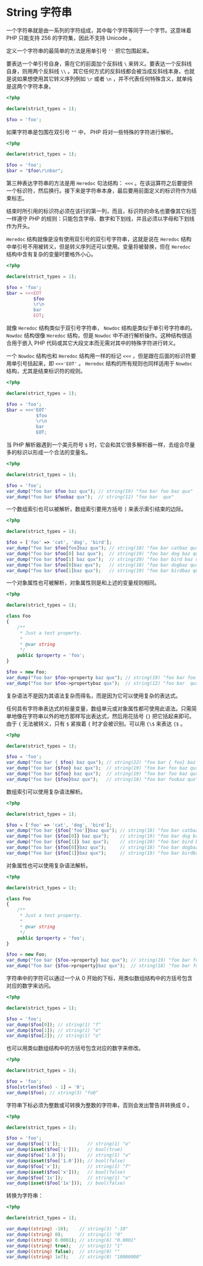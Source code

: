 # String 字符串

一个字符串就是由一系列的字符组成，其中每个字符等同于一个字节。这意味着 PHP 只能支持 256 的字符集，因此不支持 Unicode 。

定义一个字符串的最简单的方法是用单引号 `''` 把它包围起来。

要表达一个单引号自身，需在它的前面加个反斜线 `\` 来转义。要表达一个反斜线自身，则用两个反斜线 `\\` 。其它任何方式的反斜线都会被当成反斜线本身。也就是说如果想使用其它转义序列例如 `\r` 或者 `\n` ，并不代表任何特殊含义，就单纯是这两个字符本身。

```php
<?php

declare(strict_types = 1);

$foo = 'foo';

```

如果字符串是包围在双引号 `""` 中， PHP 将对一些特殊的字符进行解析。

```php
<?php

declare(strict_types = 1);

$foo = 'foo';
$bar = "$foo\r\nbar";

```

第三种表达字符串的方法是用 `Heredoc` 句法结构： `<<<` 。在该运算符之后要提供一个标识符，然后换行。接下来是字符串本身，最后要用前面定义的标识符作为结束标志。

结束时所引用的标识符必须在该行的第一列，而且，标识符的命名也要像其它标签一样遵守 PHP 的规则：只能包含字母、数字和下划线，并且必须以字母和下划线作为开头。

`Heredoc` 结构就像是没有使用双引号的双引号字符串，这就是说在 `Heredoc` 结构中单引号不用被转义，但是转义序列还可以使用。变量将被替换，但在 `Heredoc` 结构中含有复杂的变量时要格外小心。

```php
<?php

declare(strict_types = 1);

$foo = 'foo';
$bar = <<<EOT
          $foo
          \r\n
          bar
          EOT;

```

就像 `Heredoc` 结构类似于双引号字符串， `Nowdoc` 结构是类似于单引号字符串的。 `Nowdoc` 结构很像 `Heredoc` 结构，但是 `Nowdoc` 中不进行解析操作。这种结构很适合用于嵌入 PHP 代码或其它大段文本而无需对其中的特殊字符进行转义。

一个 `Nowdoc` 结构也和 `Heredoc` 结构用一样的标记 `<<<` ，但是跟在后面的标识符要用单引号括起来，即 `<<<'EOT'` 。 `Heredoc` 结构的所有规则也同样适用于 `Nowdoc` 结构，尤其是结束标识符的规则。

```php
<?php

declare(strict_types = 1);

$foo = 'foo';
$bar = <<<'EOT'
           $foo
           \r\n
           bar
           EOT;

```

当 PHP 解析器遇到一个美元符号 `$` 时，它会和其它很多解析器一样，去组合尽量多的标识以形成一个合法的变量名。

```php
<?php

declare(strict_types = 1);

$foo = 'foo';
var_dump("foo bar $foo baz qux"); // string(19) "foo bar foo baz qux"
var_dump("foo bar $foobaz qux");  // string(12) "foo bar  qux"

```

一个数组索引也可以被解析，数组索引要用方括号 `]` 来表示索引结束的边际。

```php
<?php

declare(strict_types = 1);

$foo = ['foo' => 'cat', 'dog', 'bird'];
var_dump("foo bar $foo[foo]baz qux"); // string(18) "foo bar catbaz qux"
var_dump("foo bar $foo[0] baz qux");  // string(19) "foo bar dog baz qux"
var_dump("foo bar $foo[1] baz qux");  // string(20) "foo bar bird baz qux"
var_dump("foo bar $foo[0]baz qux");   // string(18) "foo bar dogbaz qux"
var_dump("foo bar $foo[1]baz qux");   // string(19) "foo bar birdbaz qux"

```

一个对象属性也可被解析，对象属性则是和上述的变量规则相同。

```php
<?php

declare(strict_types = 1);

class Foo
{
    /**
     * Just a test property.
     *
     * @var string
     */
    public $property = 'foo';
}

$foo = new Foo;
var_dump("foo bar $foo->property baz qux"); // string(19) "foo bar foo baz qux"
var_dump("foo bar $foo->propertybaz qux");  // string(12) "foo bar  qux"

```

复杂语法不是因为其语法复杂而得名，而是因为它可以使用复杂的表达式。

任何具有字符串表达式的标量变量，数组单元或对象属性都可使用此语法。只需简单地像在字符串以外的地方那样写出表达式，然后用花括号 `{}` 把它括起来即可。由于 `{` 无法被转义，只有 `$` 紧挨着 `{` 时才会被识别。可以用 `{\$` 来表达 `{$` 。

```php
<?php

declare(strict_types = 1);

$foo = 'foo';
var_dump("foo bar { $foo} baz qux"); // string(22) "foo bar { foo} baz qux"
var_dump("foo bar {$foo} baz qux");  // string(19) "foo bar foo baz qux"
var_dump("foo bar ${foo} baz qux");  // string(19) "foo bar foo baz qux"
var_dump("foo bar {$foo}baz qux");   // string(18) "foo bar foobaz qux"

```

数组索引可以使用复杂语法解析。

```php
<?php

declare(strict_types = 1);

$foo = ['foo' => 'cat', 'dog', 'bird'];
var_dump("foo bar {$foo['foo']}baz qux"); // string(18) "foo bar catbaz qux"
var_dump("foo bar {$foo[0]} baz qux");    // string(19) "foo bar dog baz qux"
var_dump("foo bar {$foo[1]} baz qux");    // string(20) "foo bar bird baz qux"
var_dump("foo bar {$foo[0]}baz qux");     // string(18) "foo bar dogbaz qux"
var_dump("foo bar {$foo[1]}baz qux");     // string(19) "foo bar birdbaz qux"

```

对象属性也可以使用复杂语法解析。

```php
<?php

declare(strict_types = 1);

class Foo
{
    /**
     * Just a test property.
     *
     * @var string
     */
    public $property = 'foo';
}

$foo = new Foo;
var_dump("foo bar {$foo->property} baz qux"); // string(19) "foo bar foo baz qux"
var_dump("foo bar {$foo->property}baz qux");  // string(18) "foo bar foobaz qux"

```

字符串中的字符可以通过一个从 0 开始的下标，用类似数组结构中的方括号包含对应的数字来访问。

```php
<?php

declare(strict_types = 1);

$foo = 'foo';
var_dump($foo[0]); // string(1) "f"
var_dump($foo[1]); // string(1) "o"
var_dump($foo[2]); // string(1) "o"

```

也可以用类似数组结构中的方括号包含对应的数字来修改。

```php
<?php

declare(strict_types = 1);

$foo = 'foo';
$foo[strlen($foo) - 1] = '0';
var_dump($foo); // string(3) "fo0"

```

字符串下标必须为整数或可转换为整数的字符串，否则会发出警告并转换成 0 。

```php
<?php

declare(strict_types = 1);

$foo = 'foo';
var_dump($foo['1']);          // string(1) "o"
var_dump(isset($foo['1']));   // bool(true)
var_dump($foo['1.0']);        // string(1) "o"
var_dump(isset($foo['1.0'])); // bool(false)
var_dump($foo['x']);          // string(1) "f"
var_dump(isset($foo['x']));   // bool(false)
var_dump($foo['1x']);         // string(1) "o"
var_dump(isset($foo['1x']));  // bool(false)

```

转换为字符串：

```php
<?php

declare(strict_types = 1);

var_dump((string) -10);    // string(3) "-10"
var_dump((string) 0);      // string(1) "0"
var_dump((string) 0.0001); // string(6) "0.0001"
var_dump((string) true);   // string(1) "1"
var_dump((string) false);  // string(0) ""
var_dump((string) 1e7);    // string(8) "10000000"

```

